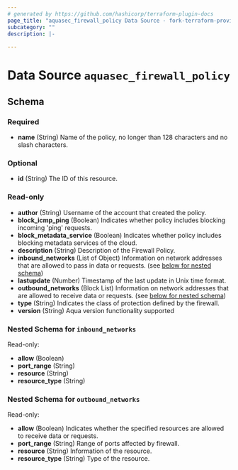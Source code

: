 ```yaml
---
# generated by https://github.com/hashicorp/terraform-plugin-docs
page_title: "aquasec_firewall_policy Data Source - fork-terraform-provider-aquasec"
subcategory: ""
description: |-
  
---
```


# Data Source `aquasec_firewall_policy`





<!-- schema generated by tfplugindocs -->
## Schema

### Required

- **name** (String) Name of the policy, no longer than 128 characters and no slash characters.

### Optional

- **id** (String) The ID of this resource.

### Read-only

- **author** (String) Username of the account that created the policy.
- **block_icmp_ping** (Boolean) Indicates whether policy includes blocking incoming 'ping' requests.
- **block_metadata_service** (Boolean) Indicates whether policy includes blocking metadata services of the cloud.
- **description** (String) Description of the Firewall Policy.
- **inbound_networks** (List of Object) Information on network addresses that are allowed to pass in data or requests. (see [below for nested schema](#nestedatt--inbound_networks))
- **lastupdate** (Number) Timestamp of the last update in Unix time format.
- **outbound_networks** (Block List) Information on network addresses that are allowed to receive data or requests. (see [below for nested schema](#nestedblock--outbound_networks))
- **type** (String) Indicates the class of protection defined by the firewall.
- **version** (String) Aqua version functionality supported

<a id="nestedatt--inbound_networks"></a>
### Nested Schema for `inbound_networks`

Read-only:

- **allow** (Boolean)
- **port_range** (String)
- **resource** (String)
- **resource_type** (String)


<a id="nestedblock--outbound_networks"></a>
### Nested Schema for `outbound_networks`

Read-only:

- **allow** (Boolean) Indicates whether the specified resources are allowed to receive data or requests.
- **port_range** (String) Range of ports affected by firewall.
- **resource** (String) Information of the resource.
- **resource_type** (String) Type of the resource.


